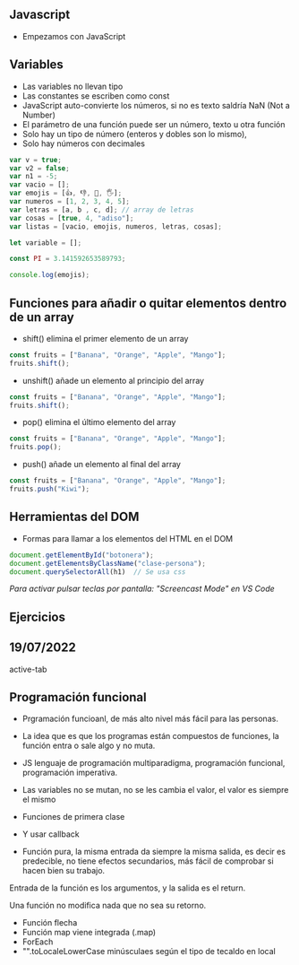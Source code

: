 ## Javascript

- Empezamos con JavaScript

## Variables
- Las variables no llevan tipo
- Las constantes se escriben como const
- JavaScript auto-convierte los números, si no es texto saldría NaN (Not a Number)
- El parámetro de una función puede ser un número, texto u otra función
- Solo hay un tipo de número (enteros y dobles son lo mismo), 
- Solo hay números con decimales

```js
var v = true;
var v2 = false;
var n1 = -5;
var vacio = [];
var emojis = [👍, 👎, 🤙, 🖐];
var numeros = [1, 2, 3, 4, 5];
var letras = [a, b , c, d]; // array de letras
var cosas = [true, 4, "adiso"];
var listas = [vacio, emojis, numeros, letras, cosas];

let variable = [];

const PI = 3.141592653589793;

console.log(emojis);
```

## Funciones para añadir o quitar elementos dentro de un array
- shift() elimina el primer elemento de un array
```js
const fruits = ["Banana", "Orange", "Apple", "Mango"];
fruits.shift();
```

- unshift() añade un elemento al principio del array
```js
const fruits = ["Banana", "Orange", "Apple", "Mango"];
fruits.shift();
```

- pop() elimina el último elemento del array
```js
const fruits = ["Banana", "Orange", "Apple", "Mango"];
fruits.pop();
```

- push() añade un elemento al final del array
```js
const fruits = ["Banana", "Orange", "Apple", "Mango"];
fruits.push("Kiwi");
```

## Herramientas del DOM

- Formas para llamar a los elementos del HTML en el DOM
```js
document.getElementById("botonera");
document.getElementsByClassName("clase-persona");
document.querySelectorAll(h1)  // Se usa css
```

_Para activar pulsar teclas por pantalla: "Screencast Mode" en VS Code_


## Ejercicios

## 19/07/2022
active-tab

## Programación funcional
- Prgramación funcioanl, de más alto nivel más fácil para las personas.

- La idea que es que los programas están compuestos de funciones, la función entra o sale algo y no muta.

- JS lenguaje de programación multiparadigma, programación funcional, programación imperativa.

- Las variables no se mutan, no se les cambia el valor, el valor es siempre el mismo
- Funciones de primera clase
- Y usar callback

- Función pura, la misma entrada da siempre la misma salida, es decir es predecible, no tiene efectos secundarios, más fácil de comprobar si hacen bien su trabajo.

Entrada de la función es los argumentos, y la salida es el return.

Una función no modifica nada que no sea su retorno.

- Función flecha 
- Función map viene integrada (.map)
- ForEach
- "".toLocaleLowerCase minúsculaes según el tipo de tecaldo en local